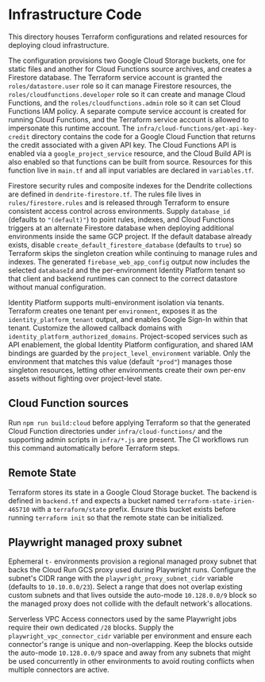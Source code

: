 # Infrastructure Code

This directory houses Terraform configurations and related resources for deploying cloud infrastructure.

The configuration provisions two Google Cloud Storage buckets, one for static
files and another for Cloud Functions source archives, and creates a
Firestore database. The Terraform service account is granted the
`roles/datastore.user` role so it can manage Firestore resources, the
`roles/cloudfunctions.developer` role so it can create and manage Cloud
Functions, and the `roles/cloudfunctions.admin` role so it can set Cloud
Functions IAM policy. A separate compute service account is created for running
Cloud Functions, and the Terraform service account is allowed to
impersonate this runtime account. The `infra/cloud-functions/get-api-key-credit` directory contains the code
for a Google Cloud Function that returns the credit associated with a given API
key. The
Cloud Functions API is enabled via a `google_project_service` resource, and the
Cloud Build API is also enabled so that functions can be built from source.
Resources for this function live in `main.tf` and all input variables are
declared in `variables.tf`.

Firestore security rules and composite indexes for the Dendrite collections are
defined in `dendrite-firestore.tf`. The rules file lives in
`rules/firestore.rules` and is released through Terraform to ensure consistent
access control across environments. Supply `database_id` (defaults to
`"(default)"`) to point rules, indexes, and Cloud Functions triggers at an
alternate Firestore database when deploying additional environments inside the
same GCP project. If the default database already exists, disable
`create_default_firestore_database` (defaults to `true`) so Terraform skips the
singleton creation while continuing to manage rules and indexes. The generated
`firebase_web_app_config` output now includes the selected `databaseId` and the
per-environment Identity Platform tenant so that client and backend runtimes can
connect to the correct datastore without manual configuration.

Identity Platform supports multi-environment isolation via tenants. Terraform
creates one tenant per `environment`, exposes it as the
`identity_platform_tenant` output, and enables Google Sign-In within that
tenant. Customize the allowed callback domains with
`identity_platform_authorized_domains`. Project-scoped services such as API
enablement, the global Identity Platform configuration, and shared IAM bindings
are guarded by the `project_level_environment` variable. Only the environment
that matches this value (default `"prod"`) manages those singleton resources,
letting other environments create their own per-env assets without fighting over
project-level state.

## Cloud Function sources

Run `npm run build:cloud` before applying Terraform so that the generated Cloud Function directories under `infra/cloud-functions/` and the supporting admin scripts in `infra/*.js` are present. The CI workflows run this command automatically before Terraform steps.

## Remote State

Terraform stores its state in a Google Cloud Storage bucket. The backend is
defined in `backend.tf` and expects a bucket named `terraform-state-irien-465710` with a
`terraform/state` prefix. Ensure this bucket exists before running
`terraform init` so that the remote state can be initialized.

## Playwright managed proxy subnet

Ephemeral `t-` environments provision a regional managed proxy subnet that backs
the Cloud Run GCS proxy used during Playwright runs. Configure the subnet's CIDR
range with the `playwright_proxy_subnet_cidr` variable (defaults to
`10.10.0.0/23`). Select a range that does not overlap existing custom subnets
and that lives outside the auto-mode `10.128.0.0/9` block so the managed proxy
does not collide with the default network's allocations.

Serverless VPC Access connectors used by the same Playwright jobs require their
own dedicated `/28` blocks. Supply the `playwright_vpc_connector_cidr` variable
per environment and ensure each connector's range is unique and non-overlapping.
Keep the blocks outside the auto-mode `10.128.0.0/9` space and away from any
subnets that might be used concurrently in other environments to avoid routing
conflicts when multiple connectors are active.
